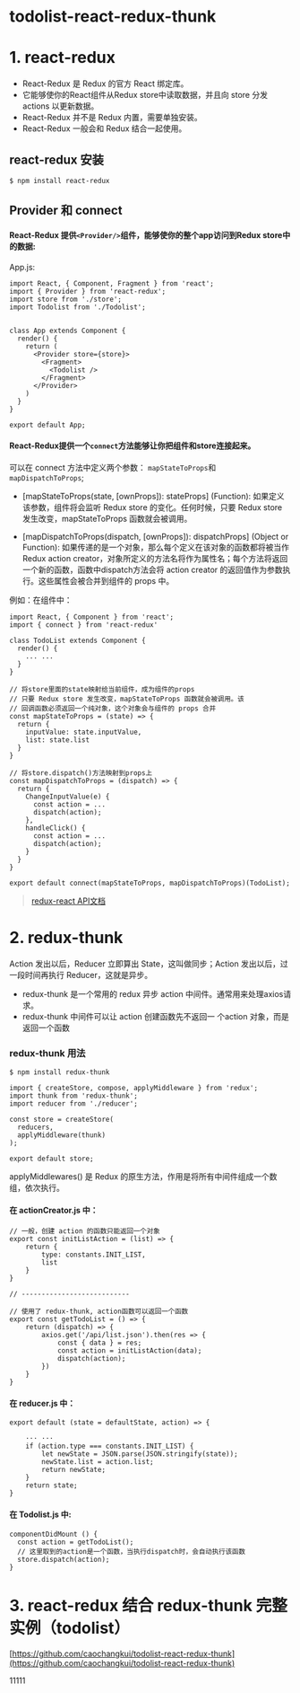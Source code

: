 # todolist-react-redux-thunk

# 1. react-redux

- React-Redux 是 Redux 的官方 React 绑定库。
- 它能够使你的React组件从Redux store中读取数据，并且向 store 分发 actions 以更新数据。
- React-Redux  并不是 Redux 内置，需要单独安装。
- React-Redux 一般会和 Redux 结合一起使用。


## react-redux 安装

```
$ npm install react-redux
```


## Provider 和 connect

#### React-Redux 提供`<Provider/>`组件，能够使你的整个app访问到Redux store中的数据:

App.js:

```
import React, { Component, Fragment } from 'react';
import { Provider } from 'react-redux';
import store from './store';
import Todolist from './Todolist';


class App extends Component {
  render() {
    return (
      <Provider store={store}>
        <Fragment>
          <Todolist />
        </Fragment>
      </Provider>
    )
  }
}

export default App;
```

#### React-Redux提供一个`connect`方法能够让你把组件和store连接起来。

可以在 connect 方法中定义两个参数： `mapStateToProps`和 `mapDispatchToProps`;

- [mapStateToProps(state, [ownProps]): stateProps] (Function): 如果定义该参数，组件将会监听 Redux store 的变化。任何时候，只要 Redux store 发生改变，mapStateToProps 函数就会被调用。

- [mapDispatchToProps(dispatch, [ownProps]): dispatchProps] (Object or Function): 如果传递的是一个对象，那么每个定义在该对象的函数都将被当作 Redux action creator，对象所定义的方法名将作为属性名；每个方法将返回一个新的函数，函数中dispatch方法会将 action creator 的返回值作为参数执行。这些属性会被合并到组件的 props 中。



例如：在组件<Todolist />中：

```
import React, { Component } from 'react';
import { connect } from 'react-redux'

class TodoList extends Component {
  render() {
    ... ...
  }
}

// 将store里面的state映射给当前组件，成为组件的props
// 只要 Redux store 发生改变，mapStateToProps 函数就会被调用。该
// 回调函数必须返回一个纯对象，这个对象会与组件的 props 合并
const mapStateToProps = (state) => {
  return {
    inputValue: state.inputValue,
    list: state.list
  }
}

// 将store.dispatch()方法映射到props上
const mapDispatchToProps = (dispatch) => {
  return {
    ChangeInputValue(e) {
      const action = ...
      dispatch(action);
    },
    handleClick() {
      const action = ...
      dispatch(action);
    }
  }
}

export default connect(mapStateToProps, mapDispatchToProps)(TodoList);
```
>  [redux-react API文档](http://cn.redux.js.org/docs/react-redux/api.html#api)



# 2. redux-thunk

Action 发出以后，Reducer 立即算出 State，这叫做同步；Action 发出以后，过一段时间再执行 Reducer，这就是异步。

- redux-thunk 是一个常用的 redux 异步 action 中间件。通常用来处理axios请求。
- redux-thunk 中间件可以让 action 创建函数先不返回一 个action 对象，而是返回一个函数


### redux-thunk 用法

```
$ npm install redux-thunk
```



```
import { createStore, compose, applyMiddleware } from 'redux';
import thunk from 'redux-thunk';
import reducer from './reducer';

const store = createStore(
  reducers,
  applyMiddleware(thunk)
);

export default store;
```
applyMiddlewares() 是 Redux 的原生方法，作用是将所有中间件组成一个数组，依次执行。

#### 在 actionCreator.js 中：

```
// 一般，创建 action 的函数只能返回一个对象
export const initListAction = (list) => {
    return {
        type: constants.INIT_LIST,
        list
    }
}

// ---------------------------

// 使用了 redux-thunk, action函数可以返回一个函数
export const getTodoList = () => {
    return (dispatch) => {
        axios.get('/api/list.json').then(res => {
            const { data } = res;
            const action = initListAction(data);
            dispatch(action);
        })
    }
}
```


#### 在 reducer.js 中：

```
export default (state = defaultState, action) => {

    ··· ···
    if (action.type === constants.INIT_LIST) {
        let newState = JSON.parse(JSON.stringify(state));
        newState.list = action.list;
        return newState;
    }
    return state;
}
```

#### 在 Todolist.js 中:

```
componentDidMount () {
  const action = getTodoList();
  // 这里取到的action是一个函数，当执行dispatch时，会自动执行该函数
  store.dispatch(action);
}
```


# 3. react-redux 结合 redux-thunk 完整实例（todolist）


[https://github.com/caochangkui/todolist-react-redux-thunk](https://github.com/caochangkui/todolist-react-redux-thunk)



11111




